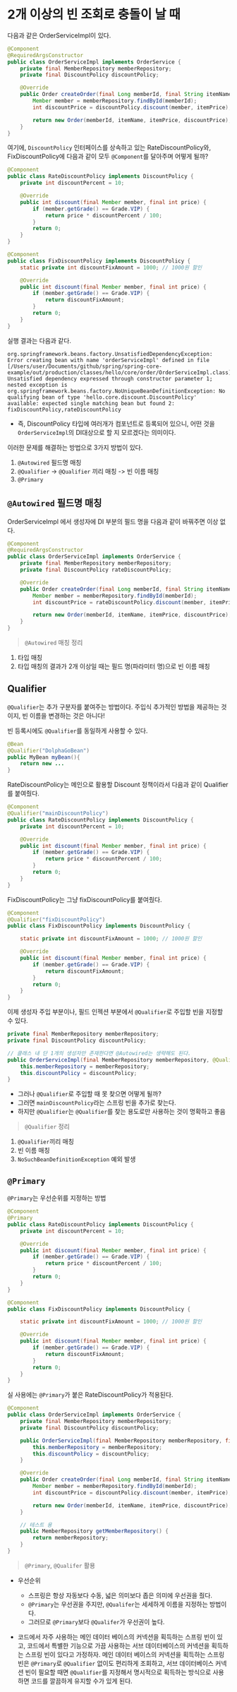 # 2개 이상의 빈 조회로 충돌이 날 때

다음과 같은 OrderServiceImpl이 있다.
```java
@Component
@RequiredArgsConstructor
public class OrderServiceImpl implements OrderService {
    private final MemberRepository memberRepository;
    private final DiscountPolicy discountPolicy;

    @Override
    public Order createOrder(final Long memberId, final String itemName, final int itemPrice) {
        Member member = memberRepository.findById(memberId);
        int discountPrice = discountPolicy.discount(member, itemPrice);

        return new Order(memberId, itemName, itemPrice, discountPrice);
    }
}
```
여기에, `DiscountPolicy` 인터페이스를 상속하고 있는 RateDiscountPolicy와, FixDiscountPolicy에 다음과 같이 모두 `@Component`를 달아주며 어떻게 될까?
```java
@Component
public class RateDiscountPolicy implements DiscountPolicy {
    private int discountPercent = 10;

    @Override
    public int discount(final Member member, final int price) {
        if (member.getGrade() == Grade.VIP) {
            return price * discountPercent / 100;
        }
        return 0;
    }
}
```
```java
@Component
public class FixDiscountPolicy implements DiscountPolicy {
    static private int discountFixAmount = 1000; // 1000원 할인

    @Override
    public int discount(final Member member, final int price) {
        if (member.getGrade() == Grade.VIP) {
            return discountFixAmount;
        }
        return 0;
    }
}
```
실행 결과는 다음과 같다.
```text
org.springframework.beans.factory.UnsatisfiedDependencyException: Error creating bean with name 'orderServiceImpl' defined in file [/Users/user/Documents/github/spring/spring-core-example/out/production/classes/hello/core/order/OrderServiceImpl.class]: Unsatisfied dependency expressed through constructor parameter 1; nested exception is org.springframework.beans.factory.NoUniqueBeanDefinitionException: No qualifying bean of type 'hello.core.discount.DiscountPolicy' available: expected single matching bean but found 2: fixDiscountPolicy,rateDiscountPolicy
```

- 즉, DiscountPolicy 타입에 여러개가 컴포넌트로 등록되어 있으니, 어떤 것을 `OrderServiceImpl`의 DI대상으로 할 지 모르겠다는 의미이다.

이러한 문제를 해결하는 방법으로 3가지 방법이 있다.
1. `@Autowired` 필드명 매칭
2. `@Qualifier` -> `@Qualifier` 끼리 매칭 -> 빈 이름 매칭
3. `@Primary`


## `@Autowired` 필드명 매칭
OrderServiceImpl 에서 생성자에 DI 부분의 필드 명을 다음과 같이 바꿔주면 이상 없다.
```java
@Component
@RequiredArgsConstructor
public class OrderServiceImpl implements OrderService {
    private final MemberRepository memberRepository;
    private final DiscountPolicy rateDiscountPolicy;

    @Override
    public Order createOrder(final Long memberId, final String itemName, final int itemPrice) {
        Member member = memberRepository.findById(memberId);
        int discountPrice = rateDiscountPolicy.discount(member, itemPrice);

        return new Order(memberId, itemName, itemPrice, discountPrice);
    }
}
```
> `@Autowired` 매칭 정리
1. 타입 매칭
2. 타입 매칭의 결과가 2개 이상일 때는 필드 명(파라미터 명)으로 빈 이름 매칭


## Qualifier
`@Qualifier`는 추가 구분자를 붙여주는 방법이다.
주입식 추가적인 방법을 제공하는 것이지, 빈 이름을 변경하는 것은 아니다!

빈 등록시에도 `@Qualifier`를 동일하게 사용할 수 있다.
```java
@Bean
@Qualifier("DolphaGoBean")
public MyBean myBean(){
    return new ...    
}
```


RateDiscountPolicy는 메인으로 활용할 Discount 정책이라서 다음과 같이 Qualifier를 붙여줬다.
```java
@Component
@Qualifier("mainDiscountPolicy")
public class RateDiscountPolicy implements DiscountPolicy {
    private int discountPercent = 10;

    @Override
    public int discount(final Member member, final int price) {
        if (member.getGrade() == Grade.VIP) {
            return price * discountPercent / 100;
        }
        return 0;
    }
}
```


FixDiscountPolicy는 그냥 fixDiscountPolicy를 붙여줬다.
```java
@Component
@Qualifier("fixDiscountPolicy")
public class FixDiscountPolicy implements DiscountPolicy {

    static private int discountFixAmount = 1000; // 1000원 할인

    @Override
    public int discount(final Member member, final int price) {
        if (member.getGrade() == Grade.VIP) {
            return discountFixAmount;
        }
        return 0;
    }
}
```


이제 생성자 주입 부분이나, 필드 인젝션 부분에서 `@Qualifier`로 주입할 빈을 지정할 수 있다.
```java
private final MemberRepository memberRepository;
private final DiscountPolicy discountPolicy;

// 클래스 내 단 1개의 생성자만 존재한다면 @Autowired는 생략해도 된다.
public OrderServiceImpl(final MemberRepository memberRepository, @Qualifier("mainDiscountPolicy") final DiscountPolicy discountPolicy) {
    this.memberRepository = memberRepository;
    this.discountPolicy = discountPolicy;
}
```

- 그러나 `@Qualifier`로 주입할 때 못 찾으면 어떻게 될까?
- 그러면 `mainDiscountPolicy`라는 스프링 빈을 추가로 찾는다.
- 하지만 `@Qualifier`는 `@Qualifier`를 찾는 용도로만 사용하는 것이 명확하고 좋음


> `@Qualifier` 정리
1. `@Qualifier`끼리 매칭
2. 빈 이름 매칭
3. `NoSuchBeanDefinitionException` 예외 발생


## `@Primary`
`@Primary`는 우선순위를 지정하는 방법

```java
@Component
@Primary
public class RateDiscountPolicy implements DiscountPolicy {
    private int discountPercent = 10;

    @Override
    public int discount(final Member member, final int price) {
        if (member.getGrade() == Grade.VIP) {
            return price * discountPercent / 100;
        }
        return 0;
    }
}
```

```java
@Component
public class FixDiscountPolicy implements DiscountPolicy {

    static private int discountFixAmount = 1000; // 1000원 할인

    @Override
    public int discount(final Member member, final int price) {
        if (member.getGrade() == Grade.VIP) {
            return discountFixAmount;
        }
        return 0;
    }
}
```

실 사용에는 `@Primary`가 붙은 RateDiscountPolicy가 적용된다.
```java
@Component
public class OrderServiceImpl implements OrderService {
    private final MemberRepository memberRepository;
    private final DiscountPolicy discountPolicy;

    public OrderServiceImpl(final MemberRepository memberRepository, final DiscountPolicy discountPolicy) {
        this.memberRepository = memberRepository;
        this.discountPolicy = discountPolicy;
    }

    @Override
    public Order createOrder(final Long memberId, final String itemName, final int itemPrice) {
        Member member = memberRepository.findById(memberId);
        int discountPrice = discountPolicy.discount(member, itemPrice);

        return new Order(memberId, itemName, itemPrice, discountPrice);
    }

    // 테스트 용
    public MemberRepository getMemberRepository() {
        return memberRepository;
    }
}
```


> `@Primary`, `@Qualifer` 활용

- 우선순위
    - 스프링은 항상 자동보다 수동, 넓은 의미보다 좁은 의미에 우선권을 줬다.
    - `@Primary`는 우선권을 주지만, `@Qualifer`는 세세하게 이름을 지정하는 방법이다.
    - 그러므로 `@Primary`보다 `@Qualifer`가 우선권이 높다.
    
- 코드에서 자주 사용하는 메인 데이터 베이스의 커넥션을 획득하는 스프링 빈이 있고, 코드에서 특별한 기능으로 가끔 사용하는 서브 데이터베이스의 커넥션을 획득하는 스프링 빈이 있다고 가정하자. 메인 데이터 베이스의 커넥션을 획득하는 스프링 빈은 `@Primary`로 `@Qualifier` 없이도 편리하게 조회하고, 서브 데이터베이스 커넥션 빈이 필요할 때면 `@Qualifier`를 지정해서 명시적으로 획득하는 방식으로 사용하면 코드를 깔끔하게 유지할 수가 있게 된다.
